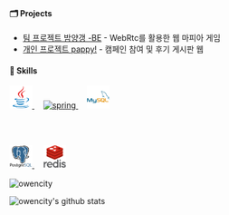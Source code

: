 #### 🗂️ Projects 
- [팀 프로젝트 밤양갱 -BE](https://github.com/bamyanggang-project/bamyanggang-BE) - WebRtc를 활용한 웹 마피아 게임 
- [개인 프로젝트 pappy!](https://github.com/owencity/pappy-backend) - 캠페인 참여 및 후기 게시판 웹
<!-- #### BLOG
[![Tistory's Badge](https://github-readme-tistory-card.vercel.app/api/badge?name=owencity)](https://owencity.tistory.com/)
<a href="https://www.notion.so/k-study-6182ad18c2924f8fbaa38809fc3fdc99"><img src="https://img.shields.io/badge/Notion-ffffff?style=flat-square&logo=notion&logoColor=black"/></a> -->


#### 🔨 Skills
<!-- <a target="_blank"><img src="https://img.shields.io/badge/Java-437291?style=for-the-badge&logo=openjdk&logoColor=white"/></a>
<a target="_blank"><img src="https://img.shields.io/badge/Spring-6DB33F?style=for-the-badge&logo=Spring&logoColor=white"/></a>
<a target="_blank"><img src="https://img.shields.io/badge/nginx-%23009639.svg?style=for-the-badge&logo=nginx&logoColor=white"></a>
<a target="_blank"><img src="https://img.shields.io/badge/Spring Security-6DB33F?style=for-the-badge&logo=springsecurity&logoColor=white"/></a>
<a target="_blank"><img src="https://img.shields.io/badge/AWS-232F3E?style=for-the-badge&logo=AmazonAWS&logoColor=white"/></a>
<a target="_blank"><img src="https://img.shields.io/badge/MySQL-4479A1?style=for-the-badge&logo=mysql&logoColor=white"/></a> -->
<p align="left"> 
  <a href="https://www.java.com" target="_blank" rel="noreferrer"> 
    <img src="https://raw.githubusercontent.com/devicons/devicon/master/icons/java/java-original.svg" alt="java" width="40" height="40"/> 
  </a> &nbsp;&nbsp;&nbsp;
  
  <a href="https://spring.io/" target="_blank" rel="noreferrer"> 
    <img src="https://www.vectorlogo.zone/logos/springio/springio-icon.svg" alt="spring" width="40" height="40"/> 
  </a> &nbsp;&nbsp;&nbsp;

  <a href="https://www.mysql.com/" target="_blank" rel="noreferrer"> 
    <img src="https://raw.githubusercontent.com/devicons/devicon/master/icons/mysql/mysql-original-wordmark.svg" alt="mysql" width="40" height="40"/> 
  </a> 

  <br><br> <!-- ✅ 줄바꿈 추가 -->

  <a href="https://www.postgresql.org" target="_blank" rel="noreferrer"> 
    <img src="https://raw.githubusercontent.com/devicons/devicon/master/icons/postgresql/postgresql-original-wordmark.svg" alt="postgresql" width="40" height="40"/> 
  </a> &nbsp;&nbsp;&nbsp;

  <a href="https://redis.io" target="_blank" rel="noreferrer"> 
    <img src="https://raw.githubusercontent.com/devicons/devicon/master/icons/redis/redis-original-wordmark.svg" alt="redis" width="40" height="40"/> 
  </a> 
</p>


<p><img align="center" src="https://github-readme-stats.vercel.app/api/top-langs?username=owencity&show_icons=true&locale=en&layout=compact" alt="owencity" /></p>

![owencity's github stats](https://github-readme-stats.vercel.app/api?username=owencity&show_icons=true)

<!-- <a target="_blank"><img src="https://img.shields.io/badge/React-61DAFB?style=for-the-badge&logo=React&logoColor=white"></a> -->
